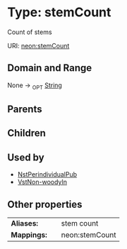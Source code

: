 
# Type: stemCount


Count of stems

URI: [neon:stemCount](https://data.neonscience.org/stemCount)


## Domain and Range

None ->  <sub>OPT</sub> [String](types/String.md)

## Parents


## Children


## Used by

 * [NstPerindividualPub](NstPerindividualPub.md)
 * [VstNon-woodyIn](VstNon-woodyIn.md)

## Other properties

|  |  |  |
| --- | --- | --- |
| **Aliases:** | | stem count |
| **Mappings:** | | neon:stemCount |

